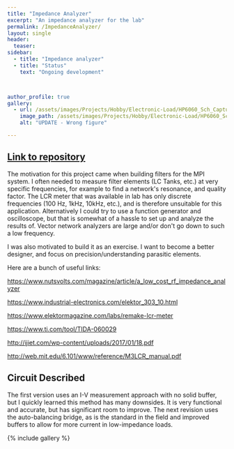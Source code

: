 ```yaml
---
title: "Impedance Analyzer"
excerpt: "An impedance analyzer for the lab"
permalink: /ImpedanceAnalyzer/
layout: single
header:
  teaser:
sidebar:
  - title: "Impedance analyzer"
  - title: "Status"
    text: "Ongoing development"



author_profile: true   
gallery:
  - url: /assets/images/Projects/Hobby/Electronic-Load/HP6060_Sch_Capture.PNG
    image_path: /assets/images/Projects/Hobby/Electronic-Load/HP6060_Sch_Capture.PNG
    alt: "UPDATE - Wrong figure"

---
```


## [Link to repository](https://github.com/EliMattingly22/Simple_Impedance_Analyzer)
The motivation for this project came when building filters for the MPI system. I often needed to measure filter elements (LC Tanks, etc.) at very specific frequencies, for example to find a network's resonance, and quality factor. The LCR meter that was available in lab has only discrete frequencies (100 Hz, 1kHz, 10kHz, etc.), and is therefore unsuitable for this application. Alternatively I could try to use a function generator and oscilloscope, but that is somewhat of a hassle to set up and analyze the results of. Vector network analyzers are large and/or don't go down to such a low frequency.

I was also motivated to build it as an exercise. I want to become a better designer, and focus on precision/understanding parasitic elements.

Here are a bunch of useful links:


https://www.nutsvolts.com/magazine/article/a_low_cost_rf_impedance_analyzer


https://www.industrial-electronics.com/elektor_303_10.html

https://www.elektormagazine.com/labs/remake-lcr-meter

https://www.ti.com/tool/TIDA-060029

http://ijiet.com/wp-content/uploads/2017/01/18.pdf

http://web.mit.edu/6.101/www/reference/M3LCR_manual.pdf

## **Circuit Described**

The first version uses an I-V measurement approach with no solid buffer, but I quickly learned this method has many downsides. It is very functional and accurate, but has significant room to improve. The next revision uses the auto-balancing bridge, as is the standard in the field and improved buffers to allow for more current in low-impedance loads.



{% include gallery %}
